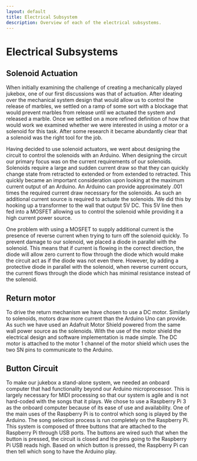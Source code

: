 ```yaml
---
layout: default
title: Electrical Subsystem
description: Overview of each of the electrical subsystems.
---
```

# Electrical Subsystems
## Solenoid Actuation
When initially examining the challenge of creating a mechanically played jukebox, one of our first discussions was that of actuation. After ideating over the mechanical system design that would allow us to control the release of marbles, we settled on a ramp of some sort with a blockage that would prevent marbles from release until we actuated the system and released a marble. Once we settled on a more refined definition of how that would work we examined whether we were interested in using a motor or a solenoid for this task. After some research it became abundantly clear that a solenoid was the right tool for the job.

Having decided to use solenoid actuators, we went about designing the circuit to control the solenoids with an Arduino. When designing the circuit our primary focus was on the current requirements of our solenoids. Solenoids require a large and sudden current draw so that they can quickly change state from retracted to extended or from extended to retracted. This quickly became an important consideration upon looking at the maximum current output of an Arduino. An Arduino can provide approximately .001 times the required current draw necessary for the solenoids. As such an additional current source is required to actuate the solenoids. We did this by hooking up a transformer to the wall that output 5V DC. This 5V line then fed into a MOSFET allowing us to control the solenoid while providing it a high current power source.

One problem with using a MOSFET to supply additional current is the presence of reverse current when trying to turn off the solenoid quickly. To prevent damage to our solenoid, we placed a diode in parallel with the solenoid. This means that if current is flowing in the correct direction, the diode will allow zero current to flow through the diode which would make the circuit act as if the diode was not even there. However, by adding a protective diode in parallel with the solenoid, when reverse current occurs, the current flows through the diode which has minimal resistance instead of the solenoid.
## Return motor
To drive the return mechanism we have chosen to use a DC motor. Similarly to solenoids, motors draw more current than the Arduino Uno can provide. As such we have used an Adafruit Motor Shield powered from the same wall power source as the solenoids. With the use of the motor shield the electrical design and software implementation is made simple. The DC motor is attached to the motor 1 channel of the motor shield which uses the two SN pins to communicate to the Arduino.
## Button Circuit
To make our jukebox a stand-alone system, we needed an onboard computer that had functionality beyond our Arduino microprocessor. This is largely necessary for MIDI processing so that our system is agile and is not hard-coded with the songs that it plays. We chose to use a Raspberry Pi 3 as the onboard computer because of its ease of use and availability. One of the main uses of the Raspberry Pi is to control which song is played by the Arduino. The song selection process is run completely on the Raspberry Pi. This system is composed of three buttons that are attached to the Raspberry Pi through USB ports. The buttons are wired such that when the button is pressed, the circuit is closed and the pins going to the Raspberry Pi USB reads high. Based on which button is pressed, the Raspberry Pi can then tell which song to have the Arduino play.
